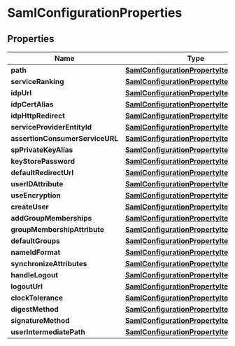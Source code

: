 

# SamlConfigurationProperties

## Properties

Name | Type | Description | Notes
------------ | ------------- | ------------- | -------------
**path** | [**SamlConfigurationPropertyItemsArray**](SamlConfigurationPropertyItemsArray.md) |  |  [optional]
**serviceRanking** | [**SamlConfigurationPropertyItemsLong**](SamlConfigurationPropertyItemsLong.md) |  |  [optional]
**idpUrl** | [**SamlConfigurationPropertyItemsString**](SamlConfigurationPropertyItemsString.md) |  |  [optional]
**idpCertAlias** | [**SamlConfigurationPropertyItemsString**](SamlConfigurationPropertyItemsString.md) |  |  [optional]
**idpHttpRedirect** | [**SamlConfigurationPropertyItemsBoolean**](SamlConfigurationPropertyItemsBoolean.md) |  |  [optional]
**serviceProviderEntityId** | [**SamlConfigurationPropertyItemsString**](SamlConfigurationPropertyItemsString.md) |  |  [optional]
**assertionConsumerServiceURL** | [**SamlConfigurationPropertyItemsString**](SamlConfigurationPropertyItemsString.md) |  |  [optional]
**spPrivateKeyAlias** | [**SamlConfigurationPropertyItemsString**](SamlConfigurationPropertyItemsString.md) |  |  [optional]
**keyStorePassword** | [**SamlConfigurationPropertyItemsString**](SamlConfigurationPropertyItemsString.md) |  |  [optional]
**defaultRedirectUrl** | [**SamlConfigurationPropertyItemsString**](SamlConfigurationPropertyItemsString.md) |  |  [optional]
**userIDAttribute** | [**SamlConfigurationPropertyItemsString**](SamlConfigurationPropertyItemsString.md) |  |  [optional]
**useEncryption** | [**SamlConfigurationPropertyItemsBoolean**](SamlConfigurationPropertyItemsBoolean.md) |  |  [optional]
**createUser** | [**SamlConfigurationPropertyItemsBoolean**](SamlConfigurationPropertyItemsBoolean.md) |  |  [optional]
**addGroupMemberships** | [**SamlConfigurationPropertyItemsBoolean**](SamlConfigurationPropertyItemsBoolean.md) |  |  [optional]
**groupMembershipAttribute** | [**SamlConfigurationPropertyItemsString**](SamlConfigurationPropertyItemsString.md) |  |  [optional]
**defaultGroups** | [**SamlConfigurationPropertyItemsArray**](SamlConfigurationPropertyItemsArray.md) |  |  [optional]
**nameIdFormat** | [**SamlConfigurationPropertyItemsString**](SamlConfigurationPropertyItemsString.md) |  |  [optional]
**synchronizeAttributes** | [**SamlConfigurationPropertyItemsArray**](SamlConfigurationPropertyItemsArray.md) |  |  [optional]
**handleLogout** | [**SamlConfigurationPropertyItemsBoolean**](SamlConfigurationPropertyItemsBoolean.md) |  |  [optional]
**logoutUrl** | [**SamlConfigurationPropertyItemsString**](SamlConfigurationPropertyItemsString.md) |  |  [optional]
**clockTolerance** | [**SamlConfigurationPropertyItemsLong**](SamlConfigurationPropertyItemsLong.md) |  |  [optional]
**digestMethod** | [**SamlConfigurationPropertyItemsString**](SamlConfigurationPropertyItemsString.md) |  |  [optional]
**signatureMethod** | [**SamlConfigurationPropertyItemsString**](SamlConfigurationPropertyItemsString.md) |  |  [optional]
**userIntermediatePath** | [**SamlConfigurationPropertyItemsString**](SamlConfigurationPropertyItemsString.md) |  |  [optional]



